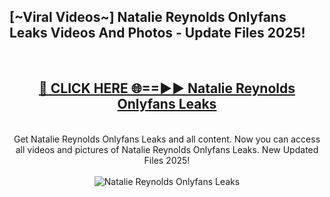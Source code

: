 <h2>[~Viral Videos~] Natalie Reynolds Onlyfans Leaks Videos And Photos - Update Files 2025!</h2>
<br>
<div align="center">
<h2><a href="https://top-ai-tools.click/QrbHav" rel="nofollow">🔴 CLICK HERE 🌐==►► Natalie Reynolds Onlyfans Leaks</a></h2>
<br>
Get Natalie Reynolds Onlyfans Leaks and all content. Now you can access all videos and pictures of Natalie Reynolds Onlyfans Leaks. New Updated Files 2025!
<br>
<br>
<a href="https://top-ai-tools.click/QrbHav" rel="nofollow" data-target="animated-image.originalLink"><img src="https://i.ibb.co.com/WyWwxjT/player-gif2.gif" alt="Natalie Reynolds Onlyfans Leaks" style="max-width: 100%; display: inline-block;" data-target="animated-image.originalImage"></a>
</div>
<br>